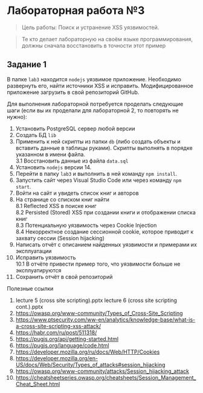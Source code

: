 # Лабораторная работа №3
> Цель работы: Поиск и устранение XSS уязвимостей.

> Те кто делает лабораторную на своём языке программирования, должны сначала восстановить в точности этот пример

## Задание 1
В папке ``lab3`` находится ``nodejs`` уязвимое приложение. Необходимо развернуть его, найти источники XSS и исправить. Модифицированное приложение загрузить в свой репозиторий GitHub.  

Для выполнения лабораторной потребуется проделать следующие шаги (если вы их проделали для лабораторной 2, то повторять не нужно):  
1. Установить PostgreSQL сервер любой версии  
2. Создать БД ``lib``    
3. Применить к ней скрипты из папки ``db`` (либо создать объекты и вставить данные в таблицы руками). Скрипты выполнять в порядке указанном в имени файла.  
3.1 Восстановить данные из файла ``data.sql``  
4. Установить ``nodejs`` версии 14.  
5. Перейти в папку ``lab3`` и выполнить в ней команду ``npm install``.  
6. Запустить сайт через Visual Studio Code или через команду ``npm start``.  
7. Войти на сайт и увидеть список книг и авторов  
8. На странице со списком книг найти  
8.1 Reflected XSS в поиске книг  
8.2 Persisted (Stored) XSS при создании книги и отображении списка книг  
8.3 Потенциальную уязвимость через Cookie Injection   
8.4 Некорректное создание сессионной cookie, которое приводит к захвату сессии (Session hijacking)  
9. Написать отчёт с описанием найденных уязвимости и примерами их эксплуатации  
10. Исправить уязвимость  
10.1 В отчёте привести пример того, что уязвимости больше не эксплуатируются  
11. Сохранить отчёт в свой репозиторий  

Полезные ссылки
1. lecture 5 (cross site scripting).pptx lecture 6 (cross site scripting cont.).pptx
2. https://owasp.org/www-community/Types_of_Cross-Site_Scripting
3. https://www.ptsecurity.com/ww-en/analytics/knowledge-base/what-is-a-cross-site-scripting-xss-attack/
4. https://habr.com/ru/post/511318/
5. https://pugjs.org/api/getting-started.html
6. https://pugjs.org/language/code.html
7. https://developer.mozilla.org/ru/docs/Web/HTTP/Cookies
8. https://developer.mozilla.org/en-US/docs/Web/Security/Types_of_attacks#session_hijacking
9. https://owasp.org/www-community/attacks/Session_hijacking_attack
10. https://cheatsheetseries.owasp.org/cheatsheets/Session_Management_Cheat_Sheet.html
